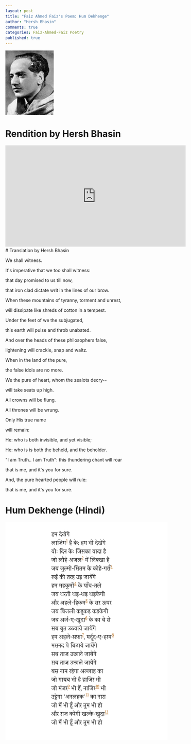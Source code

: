 ```yaml
---
layout: post
title: "Faiz Ahmed Faiz's Poem: Hum Dekhenge"
author: "Hersh Bhasin"
comments: true
categories: Faiz-Ahmed-Faiz Poetry
published: true
---
```




![faiz](../assets/faiz.jpg)

# Rendition by Hersh Bhasin
<iframe width="560" height="315" src="https://www.youtube.com/embed/QOe4AJnrrqg" frameborder="0" allow="accelerometer; autoplay; encrypted-media; gyroscope; picture-in-picture" allowfullscreen></iframe>
# Translation by Hersh Bhasin


We shall witness.

It's imperative  that we too shall witness:    

that day promised to us till now,

that iron clad dictate writ in the lines of our brow.  

When these mountains of  tyranny, torment and unrest,

will dissipate like shreds of cotton in a tempest.

Under the feet of we the subjugated,

this earth will pulse and throb unabated.

And over the heads of these philosophers false,

lightening will crackle, snap and waltz.

When  in the land of the pure,

the  false idols are no more.

We the pure of heart, whom the zealots decry--

will take seats up high.

All crowns will be flung.

All thrones will be wrung.

Only His true name 

will remain:

He:  who is both invisible, and yet visible;

He: who is is both the beheld, and the beholder.

"I am Truth.. I am Truth": this thundering chant will roar

that  is me, and  it's you for sure.

And,  the pure hearted people will rule:

that is me, and  it's you for sure.



# Hum Dekhenge (Hindi)

<img src="../assets/faiz-ham-dekhan-ge.png" alt="Faiz" align="left">


